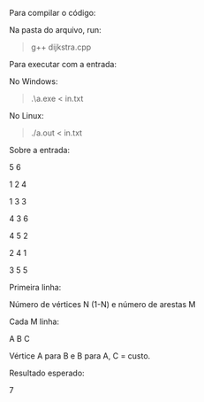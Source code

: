 Para compilar o código:

Na pasta do arquivo, run:

> g++ dijkstra.cpp

Para executar com a entrada:

No Windows:

> .\a.exe < in.txt

No Linux:

> ./a.out < in.txt

Sobre a entrada:

5 6

1 2 4

1 3 3

4 3 6

4 5 2

2 4 1

3 5 5


Primeira linha:

Número de vértices N (1-N) e número de arestas M

Cada M linha:

A B C

Vértice A para B e B para A, C = custo.

Resultado esperado:

7
